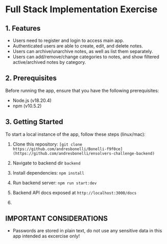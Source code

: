﻿# Full Stack Implementation Exercise

## 1. Features

- Users need to register and login to access main app.
- Authenticated users are able to create, edit, and delete notes.
- Users can archive/unarchive notes, as well as list them separately.
- Users can add/remove/change categories to notes, and show filtered active/archived notes by category.

## 2. Prerequisites

Before running the app, ensure that you have the following prerequisites:

- Node.js (v18.20.4)
- npm (v10.5.2)

## 3. Getting Started

To start a local instance of the app, follow these steps (linux/mac):

1. Clone this repository: `[git clone https://github.com/andresbonelli/Bonelli-f9f0ce](https://github.com/andresbonelli/ensolvers-challenge-backend)`

2. Navigate to backend dir `backend`

3. Install dependencies: `npm install`

4. Run backend server: `npm run start:dev`

5. Backend API docs exposed at `http://localhost:3000/docs`
6. 
## IMPORTANT CONSIDERATIONS

- Passwords are stored in plain text, do not use any sensitive data in this app intended as excercise only!
